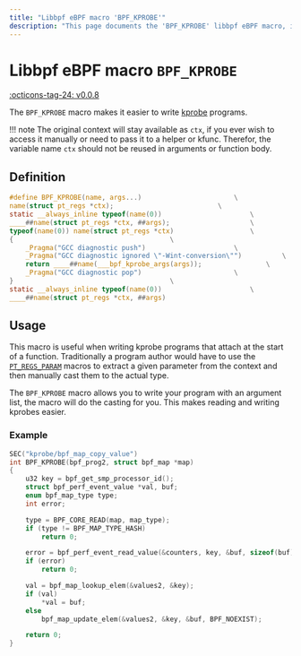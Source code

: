 ```yaml
---
title: "Libbpf eBPF macro 'BPF_KPROBE'"
description: "This page documents the 'BPF_KPROBE' libbpf eBPF macro, including its definition, usage, and examples."
---
```

# Libbpf eBPF macro `BPF_KPROBE`

[:octicons-tag-24: v0.0.8](https://github.com/libbpf/libbpf/releases/tag/v0.0.8)

The `BPF_KPROBE` macro makes it easier to write [kprobe](../../../linux/program-type/BPF_PROG_TYPE_KPROBE.md) programs.

!!! note
    The original context will stay available as `ctx`, if you ever wish to access it manually or need to pass it to a helper or kfunc. Therefor, the variable name `ctx` should not be reused in arguments or function body.

## Definition

```c
#define BPF_KPROBE(name, args...)					    \
name(struct pt_regs *ctx);						    \
static __always_inline typeof(name(0))					    \
____##name(struct pt_regs *ctx, ##args);				    \
typeof(name(0)) name(struct pt_regs *ctx)				    \
{									    \
	_Pragma("GCC diagnostic push")					    \
	_Pragma("GCC diagnostic ignored \"-Wint-conversion\"")		    \
	return ____##name(___bpf_kprobe_args(args));			    \
	_Pragma("GCC diagnostic pop")					    \
}									    \
static __always_inline typeof(name(0))					    \
____##name(struct pt_regs *ctx, ##args)
```

## Usage

This macro is useful when writing kprobe programs that attach at the start of a function. Traditionally a program author would have to use the [`PT_REGS_PARAM`](PT_REGS_PARM.md) macros to extract a given parameter from the context and then manually cast them to the actual type.

The `BPF_KPROBE` macro allows you to write your program with an argument list, the macro will do the casting for you. This makes reading and writing kprobes easier.

### Example

```c hl_lines="2"
SEC("kprobe/bpf_map_copy_value")
int BPF_KPROBE(bpf_prog2, struct bpf_map *map)
{
	u32 key = bpf_get_smp_processor_id();
	struct bpf_perf_event_value *val, buf;
	enum bpf_map_type type;
	int error;

	type = BPF_CORE_READ(map, map_type);
	if (type != BPF_MAP_TYPE_HASH)
		return 0;

	error = bpf_perf_event_read_value(&counters, key, &buf, sizeof(buf));
	if (error)
		return 0;

	val = bpf_map_lookup_elem(&values2, &key);
	if (val)
		*val = buf;
	else
		bpf_map_update_elem(&values2, &key, &buf, BPF_NOEXIST);

	return 0;
}
```
